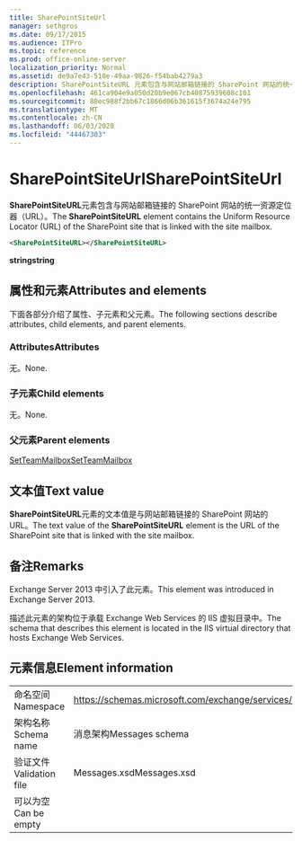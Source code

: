 ```yaml
---
title: SharePointSiteUrl
manager: sethgros
ms.date: 09/17/2015
ms.audience: ITPro
ms.topic: reference
ms.prod: office-online-server
localization_priority: Normal
ms.assetid: de9a7e43-518e-49aa-9826-f54bab4279a3
description: SharePointSiteURL 元素包含与网站邮箱链接的 SharePoint 网站的统一资源定位器（URL）。
ms.openlocfilehash: 461ca904e9a050d20b9e067cb40875939608c101
ms.sourcegitcommit: 88ec988f2bb67c1866d06b361615f3674a24e795
ms.translationtype: MT
ms.contentlocale: zh-CN
ms.lasthandoff: 06/03/2020
ms.locfileid: "44467303"
---
```

# <a name="sharepointsiteurl"></a><span data-ttu-id="04322-103">SharePointSiteUrl</span><span class="sxs-lookup"><span data-stu-id="04322-103">SharePointSiteUrl</span></span>

<span data-ttu-id="04322-104">**SharePointSiteURL**元素包含与网站邮箱链接的 SharePoint 网站的统一资源定位器（URL）。</span><span class="sxs-lookup"><span data-stu-id="04322-104">The **SharePointSiteURL** element contains the Uniform Resource Locator (URL) of the SharePoint site that is linked with the site mailbox.</span></span> 
  
```XML
<SharePointSiteURL></SharePointSiteURL>
```

<span data-ttu-id="04322-105">**string**</span><span class="sxs-lookup"><span data-stu-id="04322-105">**string**</span></span>

## <a name="attributes-and-elements"></a><span data-ttu-id="04322-106">属性和元素</span><span class="sxs-lookup"><span data-stu-id="04322-106">Attributes and elements</span></span>

<span data-ttu-id="04322-107">下面各部分介绍了属性、子元素和父元素。</span><span class="sxs-lookup"><span data-stu-id="04322-107">The following sections describe attributes, child elements, and parent elements.</span></span>
  
### <a name="attributes"></a><span data-ttu-id="04322-108">Attributes</span><span class="sxs-lookup"><span data-stu-id="04322-108">Attributes</span></span>

<span data-ttu-id="04322-109">无。</span><span class="sxs-lookup"><span data-stu-id="04322-109">None.</span></span>
  
### <a name="child-elements"></a><span data-ttu-id="04322-110">子元素</span><span class="sxs-lookup"><span data-stu-id="04322-110">Child elements</span></span>

<span data-ttu-id="04322-111">无。</span><span class="sxs-lookup"><span data-stu-id="04322-111">None.</span></span>
  
### <a name="parent-elements"></a><span data-ttu-id="04322-112">父元素</span><span class="sxs-lookup"><span data-stu-id="04322-112">Parent elements</span></span>

[<span data-ttu-id="04322-113">SetTeamMailbox</span><span class="sxs-lookup"><span data-stu-id="04322-113">SetTeamMailbox</span></span>](setteammailbox.md)
  
## <a name="text-value"></a><span data-ttu-id="04322-114">文本值</span><span class="sxs-lookup"><span data-stu-id="04322-114">Text value</span></span>

<span data-ttu-id="04322-115">**SharePointSiteURL**元素的文本值是与网站邮箱链接的 SharePoint 网站的 URL。</span><span class="sxs-lookup"><span data-stu-id="04322-115">The text value of the **SharePointSiteURL** element is the URL of the SharePoint site that is linked with the site mailbox.</span></span> 
  
## <a name="remarks"></a><span data-ttu-id="04322-116">备注</span><span class="sxs-lookup"><span data-stu-id="04322-116">Remarks</span></span>

<span data-ttu-id="04322-117">Exchange Server 2013 中引入了此元素。</span><span class="sxs-lookup"><span data-stu-id="04322-117">This element was introduced in Exchange Server 2013.</span></span>
  
<span data-ttu-id="04322-118">描述此元素的架构位于承载 Exchange Web Services 的 IIS 虚拟目录中。</span><span class="sxs-lookup"><span data-stu-id="04322-118">The schema that describes this element is located in the IIS virtual directory that hosts Exchange Web Services.</span></span>
  
## <a name="element-information"></a><span data-ttu-id="04322-119">元素信息</span><span class="sxs-lookup"><span data-stu-id="04322-119">Element information</span></span>

|||
|:-----|:-----|
|<span data-ttu-id="04322-120">命名空间</span><span class="sxs-lookup"><span data-stu-id="04322-120">Namespace</span></span>  <br/> |https://schemas.microsoft.com/exchange/services/2006/messages  <br/> |
|<span data-ttu-id="04322-121">架构名称</span><span class="sxs-lookup"><span data-stu-id="04322-121">Schema name</span></span>  <br/> |<span data-ttu-id="04322-122">消息架构</span><span class="sxs-lookup"><span data-stu-id="04322-122">Messages schema</span></span>  <br/> |
|<span data-ttu-id="04322-123">验证文件</span><span class="sxs-lookup"><span data-stu-id="04322-123">Validation file</span></span>  <br/> |<span data-ttu-id="04322-124">Messages.xsd</span><span class="sxs-lookup"><span data-stu-id="04322-124">Messages.xsd</span></span>  <br/> |
|<span data-ttu-id="04322-125">可以为空</span><span class="sxs-lookup"><span data-stu-id="04322-125">Can be empty</span></span>  <br/> ||
   


